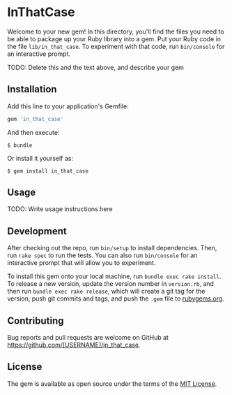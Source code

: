 # InThatCase

Welcome to your new gem! In this directory, you'll find the files you need to be able to package up your Ruby library into a gem. Put your Ruby code in the file `lib/in_that_case`. To experiment with that code, run `bin/console` for an interactive prompt.

TODO: Delete this and the text above, and describe your gem

## Installation

Add this line to your application's Gemfile:

```ruby
gem 'in_that_case'
```

And then execute:

    $ bundle

Or install it yourself as:

    $ gem install in_that_case

## Usage

TODO: Write usage instructions here

## Development

After checking out the repo, run `bin/setup` to install dependencies. Then, run `rake spec` to run the tests. You can also run `bin/console` for an interactive prompt that will allow you to experiment.

To install this gem onto your local machine, run `bundle exec rake install`. To release a new version, update the version number in `version.rb`, and then run `bundle exec rake release`, which will create a git tag for the version, push git commits and tags, and push the `.gem` file to [rubygems.org](https://rubygems.org).

## Contributing

Bug reports and pull requests are welcome on GitHub at https://github.com/[USERNAME]/in_that_case.


## License

The gem is available as open source under the terms of the [MIT License](http://opensource.org/licenses/MIT).

